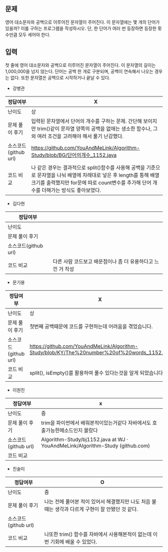 ## 문제

영어 대소문자와 공백으로 이루어진 문자열이 주어진다. 이 문자열에는 몇 개의 단어가 있을까? 이를 구하는 프로그램을 작성하시오. 단, 한 단어가 여러 번 등장하면 등장한 횟수만큼 모두 세어야 한다.

## 입력

첫 줄에 영어 대소문자와 공백으로 이루어진 문자열이 주어진다. 이 문자열의 길이는 1,000,000을 넘지 않는다. 단어는 공백 한 개로 구분되며, 공백이 연속해서 나오는 경우는 없다. 또한 문자열은 공백으로 시작하거나 끝날 수 있다.

- 강병관

| 정답여부 | X |
| --- | --- |
| 난이도 | 상 |
| 문제 풀이 후기 | 입력된 문자열에서 단어의 개수를 구하는 문제. 간단해 보이지만 trim()같이 문자열 양쪽의 공백을 없애는 생소한 함수나, 그 외 여러 조건을 고려해야 해서 풀기 난감했다. |
| 소스코드(github url) | https://github.com/YouAndMeLink/Algorithm-Study/blob/BG/단어의개수_1152.java |
| 코드 비교 | 나 같은 경우는 결과적으로 split()함수를 사용해 공백을 기준으로 문자열을 나눠 배열에 차례대로 넣은 후 length를 통해 배열 크기를 출력했지만 for문에 따로 count변수를 추가해 단어 개수를 더해가는 방식도 좋아보였다.  |
- 김다현

| 정답여부 |  |
| --- | --- |
| 난이도 |  |
| 문제 풀이 후기 |  |
| 소스코드(github url) |  |
| 코드 비교 | 다른 사람 코드보고 배운점이나 좀 더 유용하다고 느낀 거 작성 |
- 문기용

| 정답여부 | X |
| --- | --- |
| 난이도 | 상 |
| 문제 풀이 후기 | 첫번째 공백때문에 코드를 구현하는데 어려움을 겪었습니다. |
| 소스코드(github url) | https://github.com/YouAndMeLink/Algorithm-Study/blob/KY/The%20number%20of%20words_1152.md |
| 코드 비교 | split(), isEmpty()를 활용하여 풀수 있다는것을 알게 되었습니다. |
- 이원진

| 정답여부 | x |
| --- | --- |
| 난이도 | 중 |
| 문제 풀이 후기 | trim을 파이썬에서 배워본적이있는거같다 자바에서도 호출가능한메소드인지 몰랐다 |
| 소스코드(github url) | Algorithm-Study/bj1152.java at WJ · YouAndMeLink/Algorithm-Study (github.com) |
| 코드 비교 |  |
- 진솔미

| 정답여부 | O  |
| --- | --- |
| 난이도 | 중 |
| 문제 풀이 후기 | 나는 전에 풀어본 적이 있어서 해결했지만 나도 처음 불 때는 생각과 다르게 구현이 잘 안됐던 것 같다. |
| 소스코드(github url) |  |
| 코드 비교 | 나또한 trim() 함수를 자바에서 사용해본적이 없는데 이번 기회에 배울 수 있었다. |
